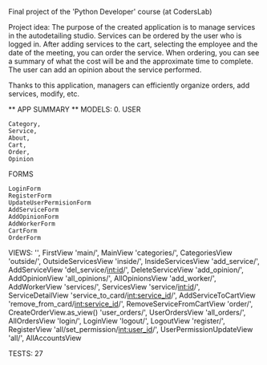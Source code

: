 Final project of the 'Python Developer' course (at CodersLab)

Project idea: The purpose of the created application is to manage services in the autodetailing studio. Services can be ordered by the user who is 
logged in. After adding services to the cart, selecting the employee and the date of the meeting, you can order the service. 
When ordering, you can see a summary of what the cost will be and the approximate time to complete. 
The user can add an opinion about the service performed.

Thanks to this application, managers can efficiently organize orders, add services, modify, etc.


** APP SUMMARY ** MODELS: 0. USER

    Category, 
    Service, 
    About, 
    Cart, 
    Order, 
    Opinion

FORMS

    LoginForm
    RegisterForm
    UpdateUserPermisionForm
    AddServiceForm
    AddOpinionForm
    AddWorkerForm
    CartForm
    OrderForm

VIEWS:
    '', FirstView
    'main/', MainView
    'categories/', CategoriesView
    'outside/', OutsideServicesView
    'inside/', InsideServicesView
    'add_service/', AddServiceView
    'del_service/<int:id>/', DeleteServiceView
    'add_opinion/', AddOpinionView
    'all_opinions/', AllOpinionsView
    'add_worker/', AddWorkerView
    'services/', ServicesView
    'service/<int:id>/', ServiceDetailView
    'service_to_card/<int:service_id>/', AddServiceToCartView
    'remove_from_card/<int:service_id>/', RemoveServiceFromCartView
    'order/', CreateOrderView.as_view()
    'user_orders/', UserOrdersView
    'all_orders/', AllOrdersView
    'login/', LoginView
    'logout/', LogoutView
    'register/', RegisterView
    'all/set_permission/<int:user_id>/', UserPermissionUpdateView
    'all/', AllAccountsView

TESTS: 27
